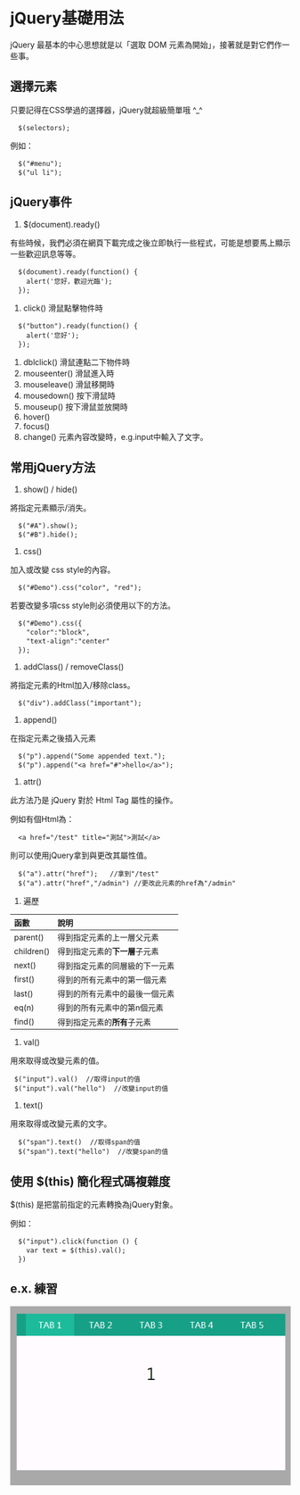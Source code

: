 # jQuery基礎用法

jQuery 最基本的中心思想就是以「選取 DOM 元素為開始」，接著就是對它們作一些事。

## 選擇元素

只要記得在CSS學過的選擇器，jQuery就超級簡單哦 ^\_^

```text
  $(selectors);
```

例如：

```text
  $("#menu");
  $("ul li");
```

## jQuery事件

1. $\(document\).ready\(\) 

有些時候，我們必須在網頁下載完成之後立即執行一些程式，可能是想要馬上顯示一些歡迎訊息等等。

```text
  $(document).ready(function() {  
    alert('您好，歡迎光臨');  
  });
```

1. click\(\) 滑鼠點擊物件時

```text
  $("button").ready(function() {  
    alert('您好');  
  });
```

1. dblclick\(\) 滑鼠連點二下物件時
2. mouseenter\(\) 滑鼠進入時
3. mouseleave\(\) 滑鼠移開時
4. mousedown\(\)  按下滑鼠時
5. mouseup\(\)  按下滑鼠並放開時
6. hover\(\)
7. focus\(\)  
8. change\(\)  元素內容改變時，e.g.input中輸入了文字。

## 常用jQuery方法

1. show\(\) / hide\(\)

將指定元素顯示/消失。

```text
  $("#A").show();
  $("#B").hide();
```

1. css\(\)

加入或改變 css style的內容。

```text
  $("#Demo").css("color", "red");
```

若要改變多項css style則必須使用以下的方法。

```text
  $("#Demo").css({
    "color":"block",
    "text-align":"center"
  });
```

1. addClass\(\) / removeClass\(\)

將指定元素的Html加入/移除class。

```text
  $("div").addClass("important");
```

1. append\(\)

在指定元素之後插入元素

```text
  $("p").append("Some appended text.");
  $("p").append("<a href="#">hello</a>");
```

1. attr\(\)

此方法乃是 jQuery 對於 Html Tag 屬性的操作。

例如有個Html為：

```text
  <a href="/test" title="測試">測試</a>
```

則可以使用jQuery拿到與更改其屬性值。

```text
  $("a").attr("href");   //拿到"/test"
  $("a").attr("href","/admin") //更改此元素的href為"/admin"
```

1. 遍歷

| 函數 | 說明 |
| :--- | :--- |
| parent\(\) | 得到指定元素的上一層父元素 |
| children\(\) | 得到指定元素的**下一層**子元素 |
| next\(\) | 得到指定元素的同層級的下一元素 |
| first\(\) | 得到的所有元素中的第一個元素 |
| last\(\) | 得到的所有元素中的最後一個元素 |
| eq\(n\) | 得到的所有元素中的第n個元素 |
| find\(\) | 得到指定元素的**所有**子元素 |

1. val\(\)

用來取得或改變元素的值。

```text
 $("input").val()  //取得input的值
 $("input").val("hello")  //改變input的值
```

1. text\(\)

用來取得或改變元素的文字。

```text
  $("span").text()  //取得span的值
  $("span").text("hello")  //改變span的值
```

## 使用 $\(this\) 簡化程式碼複雜度

$\(this\) 是把當前指定的元素轉換為jQuery對象。

例如：

```text
  $("input").click(function () {
    var text = $(this).val();
  })
```

## e.x. 練習

![](../.gitbook/assets/jquery_tab.gif)


